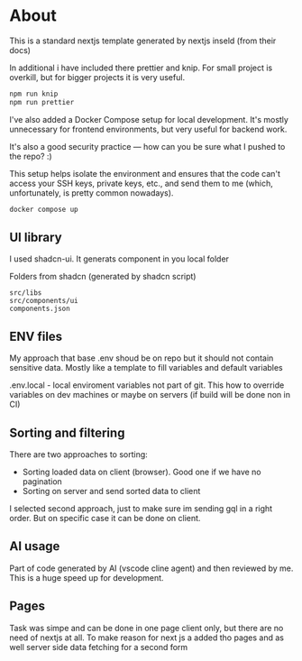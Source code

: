 # About

This is a standard nextjs template generated by nextjs inseld (from their docs)

In additional i have included there prettier and knip. For small project is overkill, but for bigger projects it is very useful.

```bash
npm run knip
npm run prettier
```

I've also added a Docker Compose setup for local development. It's mostly unnecessary for frontend environments, but very useful for backend work.

It's also a good security practice — how can you be sure what I pushed to the repo? :)

This setup helps isolate the environment and ensures that the code can't access your SSH keys, private keys, etc., and send them to me (which, unfortunately, is pretty common nowadays).

```bash
docker compose up
```

## UI library

I used shadcn-ui. It generats component in you local folder 

Folders from shadcn (generated by shadcn script)

```
src/libs
src/components/ui
components.json
```


## ENV files

My approach that base .env shoud be on repo but it should not contain sensitive data. Mostly like a template to fill variables and default variables

.env.local - local enviroment variables not part of git. This how to override variables on dev machines or maybe on servers (if build will be done non in CI)


## Sorting and filtering

There are two approaches to sorting:
- Sorting loaded data on client (browser). Good one if we have no pagination
- Sorting on server and send sorted data to client

I selected second approach, just to make sure im sending gql in a right order. But on specific case it can be done on client.

## AI usage 

Part of code generated by AI (vscode cline agent) and then reviewed by me. This is a huge speed up for development.


## Pages 
Task was simpe and can be done in one page client only, but there are no need of nextjs at all. To make reason for next js a added tho pages and as well server side data fetching for a second form

